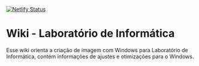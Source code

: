 [![Netlify Status](https://api.netlify.com/api/v1/badges/5cdb8f16-a9dd-4ec8-b901-5c6cd9566229/deploy-status)](https://app.netlify.com/sites/wikilab/deploys)

# Wiki - Laboratório de Informática

Esse wiki orienta a criação de imagem com Windows para Laboratório de Informática, contém informações de ajustes e otimizações para o Windows.
